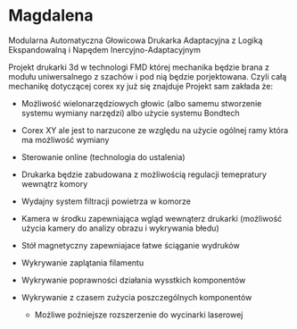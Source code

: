 # Magdalena

Modularna Automatyczna Głowicowa Drukarka Adaptacyjna z Logiką Ekspandowalną i Napędem Inercyjno-Adaptacyjnym

Projekt drukarki 3d w technologi FMD której mechanika będzie brana z modułu uniwersalnego z szachów i pod nią będzie porjektowana. Czyli całą mechanikę dotyczącej corex xy już się znajduje 
Projekt sam zakłada że:
 - Możliwość wielonarzędziowych głowic (albo samemu stworzenie systemu wymiany narzędzi) albo użycie systemu Bondtech
 - Corex XY ale jest to narzucone ze względu na użycie ogólnej ramy która ma możliwość wymiany
 - Sterowanie online (technologia do ustalenia)
 - Drukarka będzie zabudowana z możliwością regulacji temepratury wewnątrz komory
 - Wydajny system filtracji powietrza w komorze
 - Kamera w środku zapewniająca wgląd wewnąterz drukarki (możliwość użycia kamery do analizy obrazu i wykrywania błedu)
 - Stół magnetyczny zapewniajace łatwe ściąganie wydruków
 - Wykrywanie zaplątania filamentu
 - Wykrywanie poprawności działania wysstkich komponentów
 - Wykrywanie z czasem zużycia poszczególnych komponentów




   * Możliwe poźniejsze rozszerzenie do wycinarki laserowej 
